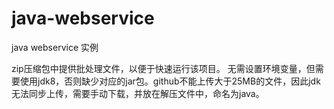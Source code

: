 # java-webservice
java webservice 实例

zip压缩包中提供批处理文件，以便于快速运行该项目。
无需设置环境变量，但需要使用jdk8，否则缺少对应的jar包。github不能上传大于25MB的文件，因此jdk无法同步上传，需要手动下载，并放在解压文件中，命名为java。
